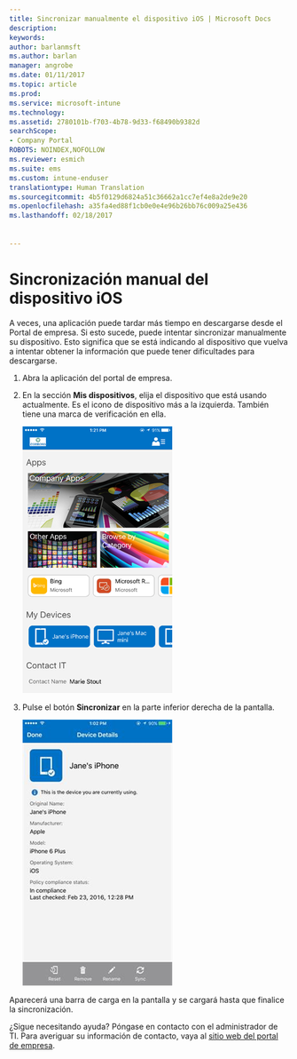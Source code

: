 ```yaml
---
title: Sincronizar manualmente el dispositivo iOS | Microsoft Docs
description: 
keywords: 
author: barlanmsft
ms.author: barlan
manager: angrobe
ms.date: 01/11/2017
ms.topic: article
ms.prod: 
ms.service: microsoft-intune
ms.technology: 
ms.assetid: 2780101b-f703-4b78-9d33-f68490b9382d
searchScope:
- Company Portal
ROBOTS: NOINDEX,NOFOLLOW
ms.reviewer: esmich
ms.suite: ems
ms.custom: intune-enduser
translationtype: Human Translation
ms.sourcegitcommit: 4b5f0129d6824a51c36662a1cc7ef4e8a2de9e20
ms.openlocfilehash: a35fa4ed88f1cb0e0e4e96b26bb76c009a25e436
ms.lasthandoff: 02/18/2017


---
```



# <a name="sync-your-ios-device-manually"></a>Sincronización manual del dispositivo iOS

A veces, una aplicación puede tardar más tiempo en descargarse desde el Portal de empresa. Si esto sucede, puede intentar sincronizar manualmente su dispositivo. Esto significa que se está indicando al dispositivo que vuelva a intentar obtener la información que puede tener dificultades para descargarse.

1. Abra la aplicación del portal de empresa.

2. En la sección **Mis dispositivos**, elija el dispositivo que está usando actualmente. Es el icono de dispositivo más a la izquierda. También tiene una marca de verificación en ella.

    ![Pantalla del dispositivo con la sección Mis dispositivos](./media/ios-sync-1-comp-portal-apps.png)

3. Pulse el botón **Sincronizar** en la parte inferior derecha de la pantalla.

    ![Detalles del dispositivo con el botón Sincronizar](./media/ios-sync-2-sync-button.png)

Aparecerá una barra de carga en la pantalla y se cargará hasta que finalice la sincronización.

¿Sigue necesitando ayuda? Póngase en contacto con el administrador de TI. Para averiguar su información de contacto, vaya al [sitio web del portal de empresa](http://portal.manage.microsoft.com).

